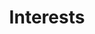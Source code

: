 ---
title: Interests
type: landing

sections:
  - block: features
    content:
      title: My Interests
      subtitle: I am interested in...
    # text: 
      items:
        - name: Autonomous Car
          # description: 90%
          icon: fa fa-car
          icon_pack: fas
        - name: SLAM
          # description: 100%
          icon: fa fa-location-arrow
          icon_pack: fas
        - name: Computer Vision
          # description: 10%
          icon: eye
          icon_pack: fas
        - name: Deep Learning
          # description: 10%
          icon: magnifying-glass-chart
          icon_pack: fas
        - name: Sensor Fusion
          # description: 10%
          icon: fa fa-cubes
          icon_pack: fas
        - name: Robotics
          # description: 10%
          icon: robot
          icon_pack: fas

  - block: slider
    content:
      slides:
      - title: 앞으로의 계획 및 목표
        content: My goal is...
        align: center
        background:
          image:
            filename: goal.jpg
            filters:
              brightness: 0.7
          position: right
          color: '#666'
      - title: 심화 학습 및 프로젝트 진행
        content: pyTorch와 같은 프레임워크를 공부하여 기술 스택을 강화하고 관련 프로젝트를 진행할 예정입니다.
        align: left
        background:
          image:
            filename: study.jpg
            filters:
              brightness: 0.7
          position: center
          color: '#555'
      - title: 인공지능 연구자이자 개발자로
        content: 연구를 통해 학문적 성취를 이루고, 이를 바탕으로 ai 연구 및 개발자로 성장하고자 합니다.
        align: right
        background:
          image:
            filename: mygoal.jpg
            filters:
              brightness: 0.5
          position: center
          color: '#333'

    design:
      # Slide height is automatic unless you force a specific height (e.g. '400px')
      slide_height: ''
      is_fullscreen: true
      # Automatically transition through slides?
      loop: false
      # Duration of transition between slides (in ms)
      interval: 2000
---